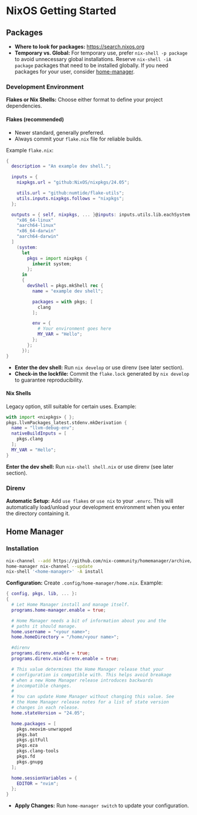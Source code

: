 # NixOS Getting Started

## Packages

- **Where to look for packages:** https://search.nixos.org
- **Temporary vs. Global:** For temporary use, prefer `nix-shell -p package` to avoid unnecessary global installations. Reserve `nix-shell -iA package` packages that need to be installed globally.
If you need packages for your user, consider [home-manager](#home-manager).

### Development Environment

**Flakes or Nix Shells:** Choose either format to define your project dependencies.
#### Flakes (recommended)
- Newer standard, generally preferred.
- Always commit your `flake.nix` file for reliable builds.   

Example `flake.nix`:

```nix
{
  description = "An example dev shell.";

  inputs = {
    nixpkgs.url = "github:NixOS/nixpkgs/24.05";

    utils.url = "github:numtide/flake-utils";
    utils.inputs.nixpkgs.follows = "nixpkgs";
  };

  outputs = { self, nixpkgs, ... }@inputs: inputs.utils.lib.eachSystem [
    "x86_64-linux"
    "aarch64-linux"
    "x86_64-darwin"
    "aarch64-darwin"
  ]
    (system:
      let
        pkgs = import nixpkgs {
          inherit system;
        };
      in
      {
        devShell = pkgs.mkShell rec {
          name = "example dev shell";

          packages = with pkgs; [
            clang
          ];

          env = {
            # Your environment goes here
            MY_VAR = "Hello";
          };
        };
      });
}
```
- **Enter the dev shell:** Run `nix develop` or use direnv (see later section).
- **Check-in the lockfile:** Commit the `flake.lock` generated by `nix develop` to guarantee reproducibility.


#### Nix Shells
Legacy option, still suitable for certain uses. Example:

```nix
with import <nixpkgs> { };
pkgs.llvmPackages_latest.stdenv.mkDerivation {
  name = "llvm-debug-env";
  nativeBuildInputs = [
    pkgs.clang
  ];
  MY_VAR = "Hello";
}
```
 **Enter the dev shell:** Run `nix-shell shell.nix` or use direnv (see later section).

### Direnv
**Automatic Setup:** Add `use flakes` or `use nix` to your `.envrc`.
This will automatically load/unload your development environment when you enter the directory containing it.


## Home Manager
### Installation
```bash
nix-channel --add https://github.com/nix-community/homemanager/archive/master.tar.gz
home-manager nix-channel --update
nix-shell '<home-manager>' -A install
```

**Configuration:** Create `.config/home-manager/home.nix`. Example:
```nix
{ config, pkgs, lib, ... }:
{
  # Let Home Manager install and manage itself.
  programs.home-manager.enable = true;

  # Home Manager needs a bit of information about you and the
  # paths it should manage.
  home.username = "<your name>";
  home.homeDirectory = "/home/<your name>";

  #direnv
  programs.direnv.enable = true;
  programs.direnv.nix-direnv.enable = true;

  # This value determines the Home Manager release that your
  # configuration is compatible with. This helps avoid breakage
  # when a new Home Manager release introduces backwards
  # incompatible changes.
  #
  # You can update Home Manager without changing this value. See
  # the Home Manager release notes for a list of state version
  # changes in each release.
  home.stateVersion = "24.05";

  home.packages = [
    pkgs.neovim-unwrapped
    pkgs.bat
    pkgs.gitFull
    pkgs.eza
    pkgs.clang-tools
    pkgs.fd
    pkgs.gnupg
  ];

  home.sessionVariables = {
    EDITOR = "nvim";
  };
}
```

- **Apply Changes:** Run `home-manager switch` to update your configuration.

